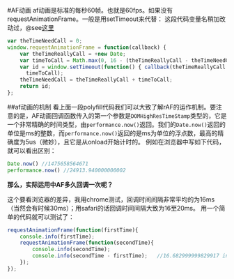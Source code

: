 #AF动画
af动画是标准的每秒60帧。也就是60fps。如果没有requestAnimationFrame。一般是用setTimeout来代替：
这段代码变量名稍加改动过，@see[这里](https://www.paulirish.com/2011/requestanimationframe-for-smart-animating/)
```javascript
var theTimeNeedCall = 0;
window.requestAnimationFrame = function(callback) {
    var theTimeReallyCall = +new Date;
    var timeToCall = Math.max(0, 16 - (theTimeReallyCall - theTimeNeedCall));
    var id = window.setTimeout(function() { callback(theTimeReallyCall + timeToCall); },
      timeToCall);
    theTimeNeedCall = theTimeReallyCall + timeToCall;
    return id;
};
```
##af动画的机制
看上面一段polyfill代码我们可以大致了解rAF的运作机制。要注意的是，AF动画回调函数传入的第一个参数是`DOMHighResTimeStamp`类型的，它是一个非常精确的时间类型，由`performance.now()`返回。我们的`Date.now()`返回的单位是ms的整数，而`performance.now()`返回的是ms为单位的浮点数，最高的精确度为5us（微妙），且它是从onload开始计时的。
例如在浏览器中写如下代码，就可以看出区别：
```javascript
Date.now() //1475658564671
performance.now() //24913.940000000002
```
**那么，实际运用中AF多久回调一次呢？**

这个要看浏览器的差异，我用chrome测试，回调时间间隔非常平均的为16ms（当然会有时候30ms）；用safari的话回调时间间隔大致为16至20ms。
用一个简单的代码就可以测试了：
```javascript
requestAnimationFrame(function(firstTime){
    console.info(firstTime);
    requestAnimationFrame(function(secondTime){
        console.info(secondTime);
        console.info(secondTime - firstTime);   //16.682999999829917 in chrome mac
    });
});
```
